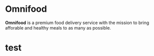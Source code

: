# Omnifood

 **Omnifood** is a premium food delivery service with the mission to bring afforable and healthy meals to as many as possible.

# test